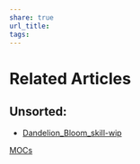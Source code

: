 ```yaml
---
share: true
url_title: 
tags: 
---
```


# Related Articles

## Unsorted:
- [Dandelion_Bloom_skill-wip](../contents/Lore/Dandelion_Bloom_skill-wip.md)















[MOCs](./MOCs.md#)
